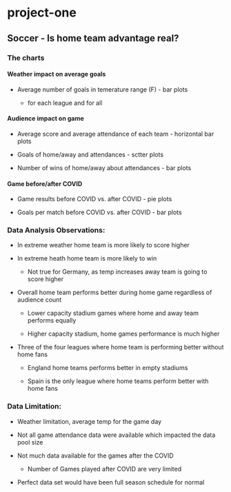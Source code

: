 # project-one

## Soccer - Is home team advantage real? 


### The charts

#### Weather impact on average goals


* Average number of goals in temerature range (F) - bar plots

    - for each league and for all


#### Audience impact on game

* Average score and average attendance of each team - horizontal bar plots

* Goals of home/away and attendances - sctter plots

* Number of wins of home/away about attendances - bar plots


#### Game before/after COVID

* Game results before COVID vs. after COVID - pie plots

* Goals per match before COVID vs. after COVID - bar plots



### Data Analysis Observations:

* In extreme weather home team is more likely to score higher

* In extreme heath home team is more likely to win

    - Not true for Germany, as temp increases away team is going to score higher
    
* Overall home team performs better during home game regardless of audience count

    - Lower capacity stadium games where home and away team performs equally
        
    - Higher capacity stadium, home games performance is much higher
    
* Three of the four leagues where home team is performing better without home fans

    - England home teams performs better in empty stadiums

    - Spain is the only league where home teams perform better with home fans



### Data Limitation:

* Weather limitation, average temp for the game day

* Not all game attendance data were available which impacted the data pool size

* Not much data available for the games after the COVID

    - Number of Games played after COVID are very limited

* Perfect data set would have been full season schedule for normal

